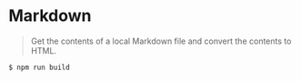 # Markdown

> Get the contents of a local Markdown file and convert the contents to HTML.

```bash
$ npm run build
```
